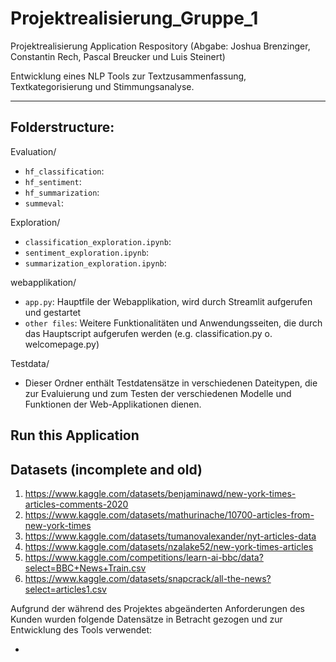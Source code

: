 # Projektrealisierung_Gruppe_1
Projektrealisierung Application Respository (Abgabe: Joshua Brenzinger, Constantin Rech, Pascal Breucker und Luis Steinert)

Entwicklung eines NLP Tools zur Textzusammenfassung, Textkategorisierung und Stimmungsanalyse.

---
## Folderstructure:

Evaluation/
  - `hf_classification`:
  - `hf_sentiment`:
  - `hf_summarization`:
  - `summeval`:

Exploration/
  - `classification_exploration.ipynb`:
  - `sentiment_exploration.ipynb`:
  - `summarization_exploration.ipynb`:

webapplikation/
  - `app.py`: Hauptfile der Webapplikation, wird durch Streamlit aufgerufen und gestartet
  - `other files`: Weitere Funktionalitäten und Anwendungsseiten, die durch das Hauptscript aufgerufen werden (e.g. classification.py o. welcomepage.py)

Testdata/
  - Dieser Ordner enthält Testdatensätze in verschiedenen Dateitypen, die zur Evaluierung und zum Testen der verschiedenen Modelle und Funktionen der Web-Applikationen dienen.

## Run this Application


## Datasets (incomplete and old)

1. https://www.kaggle.com/datasets/benjaminawd/new-york-times-articles-comments-2020
2. https://www.kaggle.com/datasets/mathurinache/10700-articles-from-new-york-times
3. https://www.kaggle.com/datasets/tumanovalexander/nyt-articles-data
4. https://www.kaggle.com/datasets/nzalake52/new-york-times-articles
5. https://www.kaggle.com/competitions/learn-ai-bbc/data?select=BBC+News+Train.csv
6. https://www.kaggle.com/datasets/snapcrack/all-the-news?select=articles1.csv

Aufgrund der während des Projektes abgeänderten Anforderungen des Kunden wurden folgende Datensätze in Betracht gezogen und zur Entwicklung des Tools verwendet:

- 

